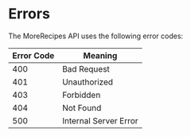 # Errors

The MoreRecipes API uses the following error codes:


Error Code | Meaning
---------- | -------
400 | Bad Request
401 | Unauthorized
403 | Forbidden
404 | Not Found
500 | Internal Server Error
